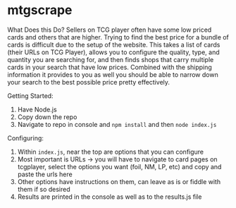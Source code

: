 # mtgscrape

What Does this Do?
Sellers on TCG player often have some low priced cards and others that are higher. Trying to find the best price for a bundle of cards is difficult due to the setup of the website. This takes a list of cards (their URLs on TCG Player), allows you to configure the quality, type, and quantity you are searching for, and then finds shops that carry multiple cards in your search that have low prices. Combined with the shipping information it provides to you as well you should be able to narrow down your search to the best possible price pretty effectively.

Getting Started:

1. Have Node.js
2. Copy down the repo
3. Navigate to repo in console and `npm install` and then `node index.js`

Configuring:

1. Within `index.js`, near the top are options that you can configure
2. Most important is URLs -> you will have to navigate to card pages on tcgplayer, select the options you want (foil, NM, LP, etc) and copy and paste the urls here
3. Other options have instructions on them, can leave as is or fiddle with them if so desired
4. Results are printed in the console as well as to the results.js file
